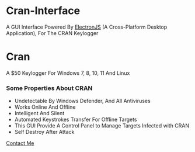 # Cran-Interface
<p>A GUI Interface Powered By <a href="https://electronjs.org">ElectronJS</a> (A Cross-Platform Desktop Application), For The CRAN Keylogger</p>
<h1>Cran</h1>
<p>A $50 Keylogger For Windows 7, 8, 10, 11 And Linux</p>
<h3>Some Properties About CRAN</h3>
<ul>
  <li>Undetectable By Windows Defender, And All Antiviruses</li>
  <li>Works Online And Offline</li>
  <li>Intelligent And Silent</li>
  <li>Automated Keystrokes Transfer For Offline Targets</li>
  <li>This GUI Provide A Control Panel to Manage Targets Infected with CRAN</li>
  <li>Self Destroy After Attack</li>
</ul>

<a href="https://t.me/MahmoudOsman0">Contact Me</a>
